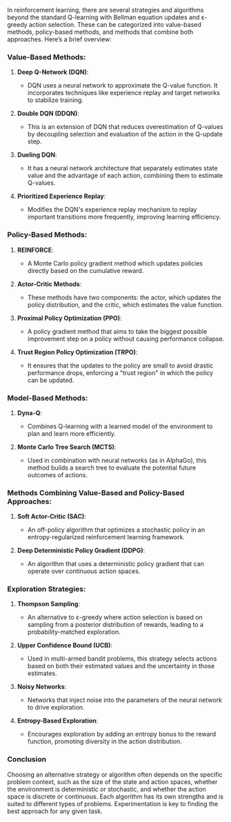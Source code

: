 In reinforcement learning, there are several strategies and algorithms beyond the standard Q-learning with Bellman equation updates and ε-greedy action selection. These can be categorized into value-based methods, policy-based methods, and methods that combine both approaches. Here’s a brief overview:

### Value-Based Methods:

1. **Deep Q-Network (DQN)**: 
   - DQN uses a neural network to approximate the Q-value function. It incorporates techniques like experience replay and target networks to stabilize training.

2. **Double DQN (DDQN)**:
   - This is an extension of DQN that reduces overestimation of Q-values by decoupling selection and evaluation of the action in the Q-update step.

3. **Dueling DQN**:
   - It has a neural network architecture that separately estimates state value and the advantage of each action, combining them to estimate Q-values.

4. **Prioritized Experience Replay**:
   - Modifies the DQN's experience replay mechanism to replay important transitions more frequently, improving learning efficiency.

### Policy-Based Methods:

1. **REINFORCE**:
   - A Monte Carlo policy gradient method which updates policies directly based on the cumulative reward.

2. **Actor-Critic Methods**:
   - These methods have two components: the actor, which updates the policy distribution, and the critic, which estimates the value function. 

3. **Proximal Policy Optimization (PPO)**:
   - A policy gradient method that aims to take the biggest possible improvement step on a policy without causing performance collapse.

4. **Trust Region Policy Optimization (TRPO)**:
   - It ensures that the updates to the policy are small to avoid drastic performance drops, enforcing a "trust region" in which the policy can be updated.

### Model-Based Methods:

1. **Dyna-Q**:
   - Combines Q-learning with a learned model of the environment to plan and learn more efficiently.

2. **Monte Carlo Tree Search (MCTS)**:
   - Used in combination with neural networks (as in AlphaGo), this method builds a search tree to evaluate the potential future outcomes of actions.

### Methods Combining Value-Based and Policy-Based Approaches:

1. **Soft Actor-Critic (SAC)**:
   - An off-policy algorithm that optimizes a stochastic policy in an entropy-regularized reinforcement learning framework.

2. **Deep Deterministic Policy Gradient (DDPG)**:
   - An algorithm that uses a deterministic policy gradient that can operate over continuous action spaces.

### Exploration Strategies:

1. **Thompson Sampling**:
   - An alternative to ε-greedy where action selection is based on sampling from a posterior distribution of rewards, leading to a probability-matched exploration.

2. **Upper Confidence Bound (UCB)**:
   - Used in multi-armed bandit problems, this strategy selects actions based on both their estimated values and the uncertainty in those estimates.

3. **Noisy Networks**:
   - Networks that inject noise into the parameters of the neural network to drive exploration.

4. **Entropy-Based Exploration**:
   - Encourages exploration by adding an entropy bonus to the reward function, promoting diversity in the action distribution.

### Conclusion

Choosing an alternative strategy or algorithm often depends on the specific problem context, such as the size of the state and action spaces, whether the environment is deterministic or stochastic, and whether the action space is discrete or continuous. Each algorithm has its own strengths and is suited to different types of problems. Experimentation is key to finding the best approach for any given task.